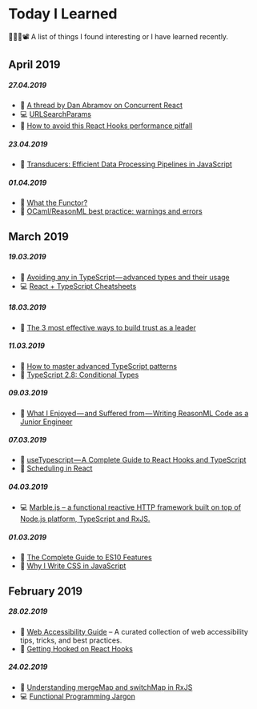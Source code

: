 # Today I Learned

👨‍💻📝📽 A list of things I found interesting or I have learned recently.

## April 2019

##### 27.04.2019

- 📝 [A thread by Dan Abramov on Concurrent React](https://threader.app/thread/1120971795425832961)
- 💻 [URLSearchParams
](https://developer.mozilla.org/en-US/docs/Web/API/URLSearchParams)
- 📝 [How to avoid this React Hooks performance pitfall](https://medium.com/@_m1010j_/how-to-avoid-this-react-hooks-performance-pitfall-28770ad9abe0)

##### 23.04.2019

- 📝 [Transducers: Efficient Data Processing Pipelines in JavaScript](https://medium.com/javascript-scene/transducers-efficient-data-processing-pipelines-in-javascript-7985330fe73d)

##### 01.04.2019

- 📝 [What the Functor?](https://www.matthewgerstman.com/tech/what-the-functor/)
- 📝 [OCaml/ReasonML best practice: warnings and errors](https://dev.to/yawaramin/ocaml-reasonml-best-practice-warnings-and-errors-4mkm)

## March 2019

##### 19.03.2019

- 📝 [Avoiding any in TypeScript — advanced types and their usage](https://itnext.io/avoiding-any-in-typescript-advanced-types-and-their-usage-691b02ac345a)
- 💻 [React + TypeScript Cheatsheets](https://github.com/sw-yx/react-typescript-cheatsheet)

##### 18.03.2019

- 📝 [The 3 most effective ways to build trust as a leader](https://m.signalvnoise.com/the-3-most-effective-ways-to-build-trust-as-a-leader/)

##### 11.03.2019

- 📝 [How to master advanced TypeScript patterns](https://medium.freecodecamp.org/typescript-curry-ramda-types-f747e99744ab)
- 📝 [TypeScript 2.8: Conditional Types](https://mariusschulz.com/blog/typescript-2-8-conditional-types)

##### 09.03.2019

- 📝 [What I Enjoyed — and Suffered from — Writing ReasonML Code as a Junior Engineer](https://blog.usejournal.com/journey-with-reasonml-as-a-junior-developer-17ee53a25fa7)

##### 07.03.2019

- 📝 [useTypescript — A Complete Guide to React Hooks and TypeScript](https://levelup.gitconnected.com/usetypescript-a-complete-guide-to-react-hooks-and-typescript-db1858d1fb9c)
- 📝 [Scheduling in React](https://philippspiess.com/scheduling-in-react)

##### 04.03.2019

- 💻 [Marble.js – a functional reactive HTTP framework built on top of Node.js platform, TypeScript and RxJS.](https://docs.marblejs.com)

##### 01.03.2019

- 📝 [The Complete Guide to ES10 Features](https://medium.com/@js_tut/the-complete-guide-to-es10-features-f09a8c7be1bd)
- 📝 [Why I Write CSS in JavaScript](https://mxstbr.com/thoughts/css-in-js/)

## February 2019

##### 28.02.2019

- 📝 [Web Accessibility Guide](https://webaccessibility.guide) – A curated collection of web accessibility tips, tricks, and best practices.
- 📝 [Getting Hooked on React Hooks](https://tech.okcupid.com/getting-hooked-on-react-hooks)

##### 24.02.2019

- 📝 [Understanding mergeMap and switchMap in RxJS](https://netbasal.com/understanding-mergemap-and-switchmap-in-rxjs-13cf9c57c885)
- 💻 [Functional Programming Jargon](https://github.com/hemanth/functional-programming-jargon)
